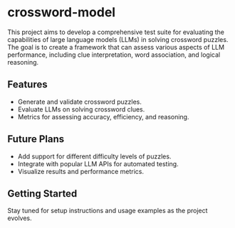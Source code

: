 # crossword-model

This project aims to develop a comprehensive test suite for evaluating the capabilities of large language models (LLMs) in solving crossword puzzles. The goal is to create a framework that can assess various aspects of LLM performance, including clue interpretation, word association, and logical reasoning.

## Features
- Generate and validate crossword puzzles.
- Evaluate LLMs on solving crossword clues.
- Metrics for assessing accuracy, efficiency, and reasoning.

## Future Plans
- Add support for different difficulty levels of puzzles.
- Integrate with popular LLM APIs for automated testing.
- Visualize results and performance metrics.

## Getting Started
Stay tuned for setup instructions and usage examples as the project evolves.